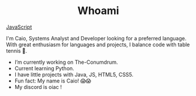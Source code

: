 <h1 align="center"> Whoami</h1>

[JavaScript](https://img.shields.io/badge/JavaScript-F7DF1E?logo=javascript&logoColor=black)

I'm Caio, Systems Analyst and Developer looking for a preferred language. With great enthusiasm for languages ​​and projects, I balance code with table tennis 🏓.

* I’m currently working on The-Conumdrum.
* Current learning Python.
* I have little projects with Java, JS, HTML5, CSS5.
* Fun fact: My name is Caio! 😱😱
* My discord is oiac !


